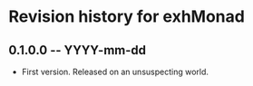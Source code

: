 # Revision history for exhMonad

## 0.1.0.0 -- YYYY-mm-dd

* First version. Released on an unsuspecting world.
